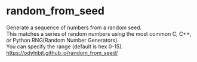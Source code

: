 # random_from_seed
Generate a sequence of numbers from a random seed.  
This matches a series of random numbers using the most common C, C++, or Python RNG(Random Number Generators).  
You can specify the range (default is hex 0-15).  
https://odyhibit.github.io/random_from_seed/
